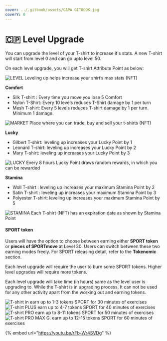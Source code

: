 ```yaml
---
cover: ../.gitbook/assets/CAPA GITBOOK.jpg
coverY: 0
---
```


# 🇨🇵 Level Upgrade

You can upgrade the level of your T-shirt to increase it's stats. A new T-shirt will start from level 0 and can go upto level 50.&#x20;

On each level upgrade, you will get  T-shirt Attribute Point as below:&#x20;

![LEVEL
Leveling up helps increase your shirt’s max stats (NFT)](../.gitbook/assets/ICON4.png)

**Comfort**

* Silk T-shirt : Every time you move you lose 5 Comfort
* Nylon T-Shirt: Every 10 levels reduces T-Shirt damage by 1 per turn
* Mesh T-shirt: Every 5 levels reduces T-shirt damage by 1 per turn. Minimum 1 damage.

![MARKET
Place where you can trade, buy and sell your t-shirts (NFT)](../.gitbook/assets/ICON10.png)

**Lucky**

* Gilbert T-shirt: leveling up increases your Lucky Point by 1
* Leonard T-shirt: leveling up increases your Lucky Point by 2
* Mary T-shirt: leveling up increases your Lucky Point by 3

![LUCKY
Every 8 hours Lucky Point draws random rewards, in which you can be rewarded](../.gitbook/assets/ICON6.png)

**Stamina**

* Woll T-shirt : leveling up increases your maximum Stamina Point by 2
* Satin T-shirt : leveling up increases your maximum Stamina Point by 3
* Polyester T-shirt: leveling up increases your maximum Stamina Point by 5

![STAMINA
Each T-shirt (NFT) has an expiration date as shown by Stamina Point](../.gitbook/assets/ICON8.png)

#### SPORT token

Users will have the option to choose between earning either **SPORT token** or **pieces of SPORTmove** at Level 30. Users can switch between these two earning modes freely. For SPORT releasing detail, refer to the **Tokenomic** section.

Each level upgrade will require the user to burn some SPORT tokens. Higher level upgrades will require more tokens.

Each level upgrade will take time (in hours) same as the level user is upgrading to. While the  T-shirt is in upgrading process, It can not be used for any other activity apart from the working out and earning tokens.

![T-shirt  in
earn up to 1-3 tokens SPORT for 30 minutes of exercises](<../.gitbook/assets/CHAMPION (3).png>) ![T-shirt PLUS
earn up to 4-7 tokens SPORT for 40 minutes of exercises](<../.gitbook/assets/RARE (1).png>) ![T-shirt PRO
earn up to 8-11 tokens SPORT for 50 minutes of exercises](<../.gitbook/assets/SUPERRARE (3).png>) ![T-shirt PRO MAX G.
earn up to 12-15 tokens SPORT for 60 minutes of exercises](<../.gitbook/assets/COMMON (1).png>)

{% embed url="https://youtu.be/rFb-Wr4SVDg" %}
